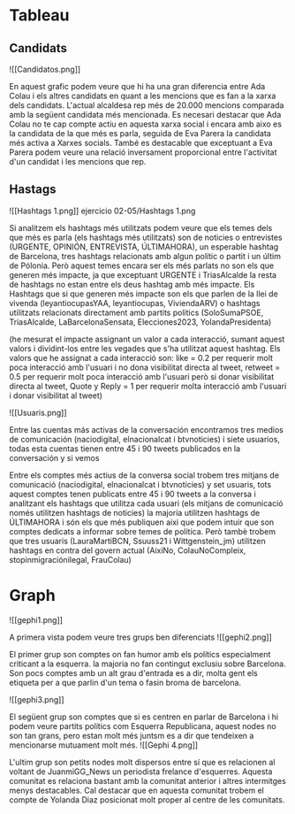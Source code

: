 
# Tableau

## Candidats

![[Candidatos.png]]

En aquest grafic podem veure que hi ha una gran diferencia entre Ada Colau i els altres candidats en quant a les mencions que es fan a la xarxa dels candidats. L'actual alcaldesa rep més de 20.000 mencions comparada amb la següent candidata més mencionada. Es necesari destacar que Ada Colau no te cap compte actiu en aquesta xarxa social i encara amb aixo es la candidata de la que més es parla, seguida de Eva Parera la candidata més activa a Xarxes socials. També es destacable que exceptuant a Eva Parera podem veure una relació inversament proporcional entre l'activitat d'un candidat i les mencions que rep. 


## Hastags

![[Hashtags 1.png]] ejercicio 02-05/Hashtags 1.png

Si analitzem els hashtags més utilitzats podem veure que els temes dels que més es parla (els hashtags més utilitzats) son de noticies o entrevistes (URGENTE, OPINIÓN, ENTREVISTA, ÚLTIMAHORA), un esperable hashtag de Barcelona, tres hashtags relacionats amb algun polític o partit i un últim de Pólonia. Però aquest temes encara ser els més parlats no son els que generen més impacte, ja que exceptuant URGENTE i TriasAlcalde la resta de hashtags no estan entre els deus hashtag  amb més impacte. 
Els Hashtags que si que generen més impacte son els que parlen de la llei de vivenda (leyantiocupasYAA, leyantiocupas, ViviendaARV) o hashtags utilitzats relacionats directament amb partits politics (SoloSumaPSOE, TriasAlcalde, LaBarcelonaSensata, Elecciones2023, YolandaPresidenta)

(he mesurat el impacte assignant un valor a cada interacció, sumant aquest valors i dividint-los entre les vegades que s'ha utilitzat aquest hashtag. Els valors que he assignat a cada interacció son: like = 0.2 per requerir molt poca interacció amb l'usuari i no dona visibilitat directa al tweet, retweet = 0.5 per requerir molt poca interacció amb l'usuari però si donar visibilitat directa al tweet, Quote y Reply = 1 per requerir molta interacció amb l'usuari i donar visibilitat al tweet)

![[Usuaris.png]]

Entre las cuentas más activas de la conversación encontramos tres medios de comunicación (naciodigital, elnacionalcat i btvnoticies) i siete usuarios, todas esta cuentas tienen entre 45 i 90 tweets publicados en la conversación y si vemos

Entre els comptes més actius de la conversa social trobem tres mitjans de comunicació (naciodigital, elnacionalcat i btvnoticies) y set usuaris, tots aquest comptes tenen publicats entre 45 i 90 tweets a la conversa i analitzant els hashtags que utilitza cada usuari (els mitjans de comunicació només utilitzen hashtags de noticies) la majoria utilitzen hashtags de ÚLTIMAHORA i són els que més publiquen aixi que podem intuir que son comptes dedicats a informar sobre temes de politica. Però tambè trobem que tres usuaris (LauraMartiBCN, Ssuuss21 i Wittgenstein_jm) utilitzen hashtags en contra del govern actual (AixiNo, ColauNoCompleix, stopinmigraciónilegal, FrauColau)

# Graph
![[gephi1.png]]

A primera vista podem veure tres grups ben diferenciats
![[gephi2.png]]

El primer grup son comptes on fan humor amb els polítics especialment criticant a la esquerra. la majoria no fan contingut exclusiu sobre Barcelona. Son pocs comptes amb un alt grau d'entrada es a dir, molta gent els etiqueta per a que parlin d'un tema o fasin broma de barcelona.

![[gephi3.png]]

El següent  grup son comptes que si es centren en parlar de Barcelona i hi podem veure partits polítics com Esquerra Republicana,  aquest nodes no son tan grans, pero estan molt més juntsm es a dir que tendeixen a mencionarse mutuament molt més.
![[Gephi 4.png]]

L'ultim grup son petits nodes molt dispersos entre sí que es relacionen al voltant de JuanmiGG_News un periodista frelance d'esquerres. Aquesta comunitat es relaciona bastant amb la comunitat anterior i altres intermitges menys destacables. Cal destacar que en aquesta comunitat trobem el compte de Yolanda Diaz posicionat molt proper al centre de les comunitats. 
